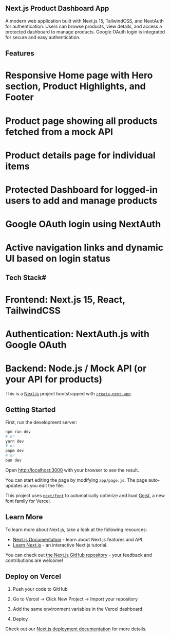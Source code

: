 ## Next.js Product Dashboard App

A modern web application built with Next.js 15, TailwindCSS, and NextAuth for authentication. Users can browse products, view details, and access a protected dashboard to manage products. Google OAuth login is integrated for secure and easy authentication.

## Features

# Responsive Home page with Hero section, Product Highlights, and Footer

# Product page showing all products fetched from a mock API

# Product details page for individual items

# Protected Dashboard for logged-in users to add and manage products

# Google OAuth login using NextAuth

# Active navigation links and dynamic UI based on login status

## Tech Stack# 

# Frontend: Next.js 15, React, TailwindCSS

# Authentication: NextAuth.js with Google OAuth

# Backend: Node.js / Mock API (or your API for products)

This is a [Next.js](https://nextjs.org) project bootstrapped with [`create-next-app`](https://github.com/vercel/next.js/tree/canary/packages/create-next-app).

## Getting Started

First, run the development server:

```bash
npm run dev
# or
yarn dev
# or
pnpm dev
# or
bun dev
```

Open [http://localhost:3000](http://localhost:3000) with your browser to see the result.

You can start editing the page by modifying `app/page.js`. The page auto-updates as you edit the file.

This project uses [`next/font`](https://nextjs.org/docs/app/building-your-application/optimizing/fonts) to automatically optimize and load [Geist](https://vercel.com/font), a new font family for Vercel.

## Learn More

To learn more about Next.js, take a look at the following resources:

- [Next.js Documentation](https://nextjs.org/docs) - learn about Next.js features and API.
- [Learn Next.js](https://nextjs.org/learn) - an interactive Next.js tutorial.

You can check out [the Next.js GitHub repository](https://github.com/vercel/next.js) - your feedback and contributions are welcome!

## Deploy on Vercel

1. Push your code to GitHub

2. Go to Vercel
 → Click New Project → Import your repository

3. Add the same environment variables in the Vercel dashboard

4. Deploy

Check out our [Next.js deployment documentation](https://nextjs.org/docs/app/building-your-application/deploying) for more details.
